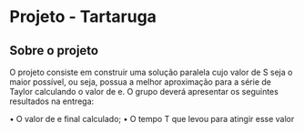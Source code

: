# Projeto - Tartaruga 

## Sobre o projeto

O projeto consiste em construir uma solução paralela cujo valor de S seja o maior possível, ou seja, 
possua a melhor aproximação para a série de Taylor calculando o valor de e. O grupo deverá 
apresentar os seguintes resultados na entrega:

• O valor de e final calculado;
• O tempo T que levou para atingir esse valor